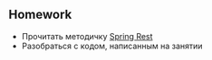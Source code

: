 ## Homework

- Прочитать методичку [Spring Rest](https://docs.google.com/document/d/11IfFcd338hVrvxa7weIRzZYht69RvzFhcXpj8whl9no)
- Разобраться с кодом, написанным на занятии
